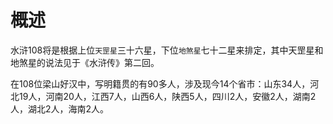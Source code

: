 # 概述
水浒108将是根据上位`天罡星`三十六星，下位`地煞星`七十二星来排定，其中天罡星和地煞星的说法见于《水浒传》第二回。

在108位梁山好汉中，写明籍贯的有90多人，涉及现今14个省市：山东34人，河北19人，河南20人，江西7人，山西6人，陕西5人，四川2人，安徽2人，湖南2人，湖北2人，海南2人。
